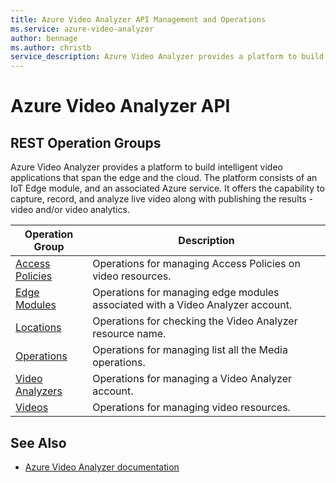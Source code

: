```yaml
---
title: Azure Video Analyzer API Management and Operations
ms.service: azure-video-analyzer 
author: bennage
ms.author: christb
service_description: Azure Video Analyzer provides a platform to build intelligent video applications that span the edge and the cloud.
---
```


# Azure Video Analyzer API 

## REST Operation Groups

Azure Video Analyzer provides a platform to build intelligent video applications that span the edge and the cloud. The platform consists of an IoT Edge module, and an associated Azure service. It offers the capability to capture, record, and analyze live video along with publishing the results - video and/or video analytics.

|Operation Group | Description |
|----------------|-------------|
| [Access Policies](rest/api/videoanalyzer/access-policies) | Operations for managing Access Policies on video resources. |
| [Edge Modules](rest/api/videoanalyzer/edge-modules) | Operations for managing edge modules associated with a Video Analyzer account. |
| [Locations](/rest/api/videoanalyzer/locations) | Operations for checking the Video Analyzer resource name. |
| [Operations](/rest/api/videoanalyzer/operations) | Operations for managing list all the Media operations. |
| [Video Analyzers](/rest/api/videoanalyzer/video-analyzers) | Operations for managing a Video Analyzer account. |
| [Videos](/rest/api/videoanalyzer/videos) | Operations for managing video resources. |

## See Also

- [Azure Video Analyzer documentation](https://docs.microsoft.com/azure/azure-video-analyzer)
